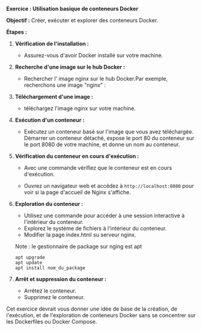 **Exercice : Utilisation basique de conteneurs Docker**

**Objectif :** Créer, exécuter et explorer des conteneurs Docker.

**Étapes :**

1. **Vérification de l'installation :**
   - Assurez-vous d'avoir Docker installé sur votre machine.

2. **Recherche d'une image sur le hub Docker :**
   - Rechercher l' image nginx sur le hub Docker.Par exemple, recherchons une image "nginx" :

3. **Téléchargement d'une image :**
   - téléchargez l'image nginx sur votre machine.

4. **Exécution d'un conteneur :**
   - Exécutez un conteneur basé sur l'image que vous avez téléchargée.
     Démarrer un conteneur détaché, expose le port 80 du conteneur sur le port 8080 de votre machine, et donne un nom au conteneur.

5. **Vérification du conteneur en cours d'exécution :**
   - Avec une commande vérifiez que le conteneur est en cours d'exécution.

   - Ouvrez un navigateur web et accédez à `http://localhost:8080` pour voir si la page d'accueil de Nginx s'affiche.

6. **Exploration du conteneur :**
   - Utilisez une commande pour accéder à une session interactive à l'intérieur du conteneur.
   - Explorez le système de fichiers à l'intérieur du conteneur.
   - Modifier la page index.html su serveur nginx.

   Note : le gestionnaire de package sur nging est apt
   ```
   apt upgrade
   apt update
   apt install nom_du_package
   ```

7. **Arrêt et suppression du conteneur :**
   - Arrêtez le conteneur.
   - Supprimez le conteneur.

Cet exercice devrait vous donner une idée de base de la création, de l'exécution, et de l'exploration de conteneurs Docker sans se concentrer sur les Dockerfiles ou Docker Compose.